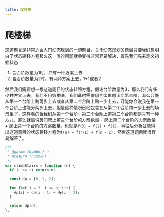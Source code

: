 ```yaml
---
title: 爬楼梯
---
```


# 爬楼梯

这道题目是非常适合入门动态规划的一道题目，关于动态规划的题目只要我们想明白了状态转移方程那么这一类的问题就会变得非常容易解决，首先我们先来定义初始状态：

1. 当台阶数量为1时，只有一种方案上去
2. 当台阶数量为2时，有两种方案上去，1+1或者2

然后我们需要想一想这道题目的状态转移方程，假设台阶数量为3，那么我们有多少种方案上去，我们不用穷举法，我们此时需要思考如果想上到第三阶，那么只能从第一个台阶上跨两步上去或者从第二个台阶上跨一步上去，可能你会说我在第一个台阶上也能分两步上去，但是这种情况已经包含在从第二个台阶跨一步上去的场景里了，这样看的话我们从第一个台阶、第二个台阶上道第三个台阶都是只有一种方式，那么就是说我们爬上第三个台阶的方案数量 = 爬上第二个台阶的方案数量 + 爬上第一个台阶的方案数量，也就是`f(3) = f(2) + f(1)`，再往后分析就能得出这道题目的状态转移方程为`f(n) = f(n-1) + f(n - 2)`，然后这道题目就很容易解答了。

```js
/**
 * @param {number} n
 * @return {number}
 */
var climbStairs = function (n) {
  if (n <= 2) return n;

  const dp = [0, 1, 2];

  for (let i = 3; i <= n; i++) {
    dp[i] = dp[i - 1] + dp[i - 2];
  }

  return dp[n];
};
```